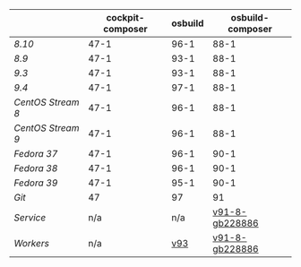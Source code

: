|       | cockpit-composer    | osbuild    | osbuild-composer    |
|-------|---------------------|------------|---------------------|
*8.10* | 47-1 | 96-1 | 88-1
*8.9* | 47-1 | 93-1 | 88-1
*9.3* | 47-1 | 93-1 | 88-1
*9.4* | 47-1 | 97-1 | 88-1
*CentOS Stream 8* | 47-1 | 96-1 | 88-1
*CentOS Stream 9* | 47-1 | 96-1 | 88-1
*Fedora 37* | 47-1 | 96-1 | 90-1
*Fedora 38* | 47-1 | 96-1 | 90-1
*Fedora 39* | 47-1 | 95-1 | 90-1
*Git* | 47 | 97 | 91
*Service* | n/a | n/a | [v91-8-gb228886](https://github.com/osbuild/osbuild-composer/compare/v91-8-gb228886...main)
*Workers* | n/a | [v93](https://github.com/osbuild/osbuild/compare/v93...main) | [v91-8-gb228886](https://github.com/osbuild/osbuild-composer/compare/v91-8-gb228886...main)